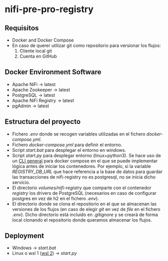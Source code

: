 # nifi-pre-pro-registry

## Requisitos
- Docker and Docker Compose
- En caso de querer utilizar git como repositorio para versionar los flujos:
    1. Cliente local git
    2. Cuenta en GitHub

## Docker Environment Software
- Apache NiFi &rarr; latest
- Apache Zookeeper &rarr; latest
- PostgreSQL &rarr; latest
- Apache NiFi Registry &rarr; latest
- pgAdmin &rarr; latest

## Estructura del proyecto
- Fichero *.env* donde se recogen variables utilizadas en el fichero *docker-compose.yml*.
- Fichero *docker-compose.yml* para definir el entorno.
- Script *start.bat* para desplegar el entorno en windows.
- Script *start.py* para desplegar entorno (linux+python3). Se hace uso de un [CLI general](https://gist.github.com/itarano/bcfbc671072635acdce6e4fa444d65af) para docker compose en el que se puede implementar lógica antes de iniciar los contenedores. Por ejemplo, si la variable *REGISTRY_DB_URL* que hace referencia a la base de datos para guardar las transacciones de nifi-registry no es postgresql, no se inicia dicho servicio.
- El directorio *volumes/nifi-registry* que comparte con el contenedor *registry* los drivers de PostgreSQL (necesarios en caso de configurar postgres en vez de h2 en el fichero *.env*).
- El directorio donde se clona el repositorio en el que se almacenan las versiones de los flujos (en caso de elegir *git* en vez de *file* en el fichero *.env*). Dicho directorio está incluido en *.gitignore* y se creará de forma local clonando el repositorio donde queramos almacenar los flujos.

## Deployment
- Windows &rarr; *start.bat*
- Linux o wsl 1 ([wsl 2](https://devblogs.microsoft.com/commandline/announcing-wsl-2/)) &rarr; *start.py*